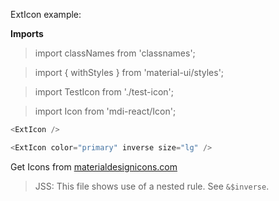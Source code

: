 ExtIcon example:

**Imports**

> import classNames from 'classnames';

> import { withStyles } from 'material-ui/styles';

> import TestIcon from './test-icon';

> import <IconName>Icon from 'mdi-react/<IconName>Icon';

```js
<ExtIcon />
```

```js
<ExtIcon color="primary" inverse size="lg" />
```

Get Icons from [materialdesignicons.com](https://materialdesignicons.com)

> JSS: This file shows use of a nested rule. See ```&$inverse```.
